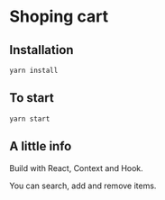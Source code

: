# Shoping cart

## Installation

`yarn install`

## To start

`yarn start`

## A little info

Build with React, Context and Hook.

You can search, add and remove items.

